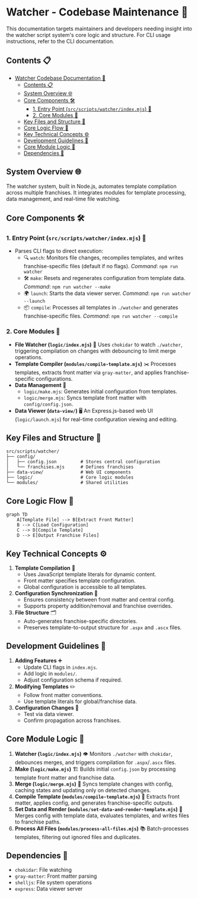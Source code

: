 # Watcher - Codebase Maintenance 📝

This documentation targets maintainers and developers needing insight into the watcher script system's core logic and structure. For CLI usage instructions, refer to the CLI documentation.

## Contents 📋
- [Watcher Codebase Documentation 📜](#watcher-codebase-documentation-)
  - [Contents 📋](#contents-)
  - [System Overview 🌐](#system-overview-)
  - [Core Components 🛠️](#core-components-️)
    - [1. Entry Point (`src/scripts/watcher/index.mjs`) 🚀](#1-entry-point-srcscriptswatcherindexmjs-)
    - [2. Core Modules 🧩](#2-core-modules-)
  - [Key Files and Structure 📁](#key-files-and-structure-)
  - [Core Logic Flow 🔄](#core-logic-flow-)
  - [Key Technical Concepts ⚙️](#key-technical-concepts-️)
  - [Development Guidelines 📖](#development-guidelines-)
  - [Core Module Logic 🧠](#core-module-logic-)
  - [Dependencies 🧰](#dependencies-)

## System Overview 🌐
The watcher system, built in Node.js, automates template compilation across multiple franchises. It integrates modules for template processing, data management, and real-time file watching.

## Core Components 🛠️

### 1. Entry Point (`src/scripts/watcher/index.mjs`) 🚀
- Parses CLI flags to direct execution:
  - 🔍 `watch`: Monitors file changes, recompiles templates, and writes franchise-specific files (default if no flags).
    *Command*: `npm run watcher`
  - 🛠️ `make`: Resets and regenerates configuration from template data.
    *Command*: `npm run watcher --make`
  - 🌍 `launch`: Starts the data viewer server.
    *Command*: `npm run watcher --launch`
  - 📦 `compile`: Processes all templates in `./watcher` and generates franchise-specific files.
    *Command*: `npm run watcher --compile`

### 2. Core Modules 🧩
- **File Watcher (`logic/index.mjs`)** 👀
  Uses `chokidar` to watch `./watcher`, triggering compilation on changes with debouncing to limit merge operations.
- **Template Compiler (`modules/compile-template.mjs`)** ✂️
  Processes templates, extracts front matter via `gray-matter`, and applies franchise-specific configurations.
- **Data Management** 💾
  - `logic/make.mjs`: Generates initial configuration from templates.
  - `logic/merge.mjs`: Syncs template front matter with `config/config.json`.
- **Data Viewer (`data-view/`)** 🖥️
  An Express.js-based web UI (`logic/launch.mjs`) for real-time configuration viewing and editing.

## Key Files and Structure 📁

```plaintext
src/scripts/watcher/
├── config/
│   ├── config.json         # Stores central configuration
│   └── franchises.mjs      # Defines franchises
├── data-view/              # Web UI components
├── logic/                  # Core logic modules
└── modules/                # Shared utilities

```

##  Core Logic Flow 🔄

```mermaid
graph TD
    A[Template File] --> B[Extract Front Matter]
    B --> C[Load Configuration]
    C --> D[Compile Template]
    D --> E[Output Franchise Files]
```

## Key Technical Concepts ⚙️
1. **Template Compilation** 📝
   - Uses JavaScript template literals for dynamic content.
   - Front matter specifies template configuration.
   - Global configuration is accessible to all templates.
2. **Configuration Synchronization** 🔗
   - Ensures consistency between front matter and central config.
   - Supports property addition/removal and franchise overrides.
3. **File Structure** 🗂️
   - Auto-generates franchise-specific directories.
   - Preserves template-to-output structure for `.aspx` and `.ascx` files.

## Development Guidelines 📖
1. **Adding Features** ➕
   - Update CLI flags in `index.mjs`.
   - Add logic in `modules/`.
   - Adjust configuration schema if required.
2. **Modifying Templates** ✏️
   - Follow front matter conventions.
   - Use template literals for global/franchise data.
3. **Configuration Changes** 🔧
   - Test via data viewer.
   - Confirm propagation across franchises.

## Core Module Logic 🧠
1. **Watcher (`logic/index.mjs`)** 👁️
   Monitors `./watcher` with `chokidar`, debounces merges, and triggers compilation for `.aspx`/`.ascx` files.
2. **Make (`logic/make.mjs`)** 🏗️
   Builds initial `config.json` by processing template front matter and franchise data.
3. **Merge (`logic/merge.mjs`)** 🔄
   Syncs template changes with config, caching states and updating only on detected changes.
4. **Compile Template (`modules/compile-template.mjs`)** 📑
   Extracts front matter, applies config, and generates franchise-specific outputs.
5. **Set Data and Render (`modules/set-data-and-render-template.mjs`)** 🎨
   Merges config with template data, evaluates templates, and writes files to franchise paths.
6. **Process All Files (`modules/process-all-files.mjs`)** 📚
   Batch-processes templates, filtering out ignored files and duplicates.

## Dependencies 🧰
- `chokidar`: File watching
- `gray-matter`: Front matter parsing
- `shelljs`: File system operations
- `express`: Data viewer server